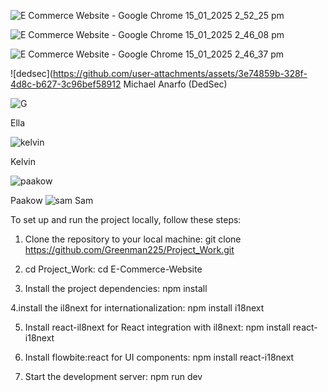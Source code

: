 ![E Commerce Website - Google Chrome 15_01_2025 2_52_25 pm](https://github.com/user-attachments/assets/09599f82-0a03-4b84-a982-25bbc23a0a98)



![E Commerce Website - Google Chrome 15_01_2025 2_46_08 pm](https://github.com/user-attachments/assets/35691680-d281-42f2-a095-b05b9f49cfee)


![E Commerce Website - Google Chrome 15_01_2025 2_46_37 pm](https://github.com/user-attachments/assets/e3d531d3-e122-4776-b154-e75d46eebc5d)









![dedsec](https://github.com/user-attachments/assets/3e74859b-328f-4d8c-b627-3c96bef58912
Michael Anarfo (DedSec)


![G](https://github.com/user-attachments/assets/c05e66bb-059f-4446-9212-1c2a52aa4c75)

Ella


![kelvin](https://github.com/user-attachments/assets/a945dfac-f099-4184-aa9d-f951d818f6f2)

Kelvin

![paakow](https://github.com/user-attachments/assets/e53c4eb8-1d48-432f-9a41-640b998fec99)

Paakow
![sam](https://github.com/user-attachments/assets/54a0bbc4-2b82-4bb3-b5ed-b8a2853cfc09)
Sam







To set up and run the project locally, follow these steps:
1. Clone the repository to your local machine:
   git clone https://github.com/Greenman225/Project_Work.git

2. cd Project_Work:
   cd E-Commerce-Website

3. Install the project dependencies:
   npm install

4.install the il8next for internationalization:
  npm install i18next

5. Install react-il8next for React integration with il8next:
   npm install react-i18next

6. Install flowbite:react for UI components:
    npm install react-i18next

7. Start the development server:
   npm run dev

 
  
